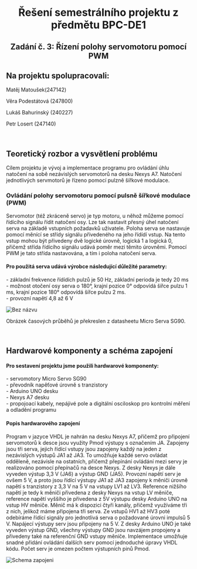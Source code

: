 <h1 align="center"> Řešení semestrálního projektu z předmětu BPC-DE1</h1>
<h2 align="center">Zadání č. 3: Řízení polohy servomotoru pomocí PWM </h2>

<div>
  <h2>Na projektu spolupracovali:</h2>
  <p>Matěj Matoušek(247142)</p>
  <p>Věra Podestátová (247800)</p>
  <p>Lukáš Bahurinský (240227)</p>
  <p>Petr Losert (247140)</p>
</div>
<br>
<div>
  <p><h2>Teoretický rozbor a vysvětlení problému</h2></p>
  <p>Cílem projektu je vývoj a implementace programu pro ovládání úhlu natočení na sobě nezávislých servomotorů na desku Nexys A7. Natočení jednotlivých servmotorů je řízeno pomocí pulzně šířkové modulace.</p>
  <p><h3>Ovládání polohy servomotoru pomocí pulsně šířkové modulace (PWM)</h3></p>
  <p>Servomotor (též zkráceně servo) je typ motoru, u něhož můžeme pomocí řídícího signálu řídit natočení osy. Lze tak nastavit přesný úhel natočení serva na základě vstupních požadavků uživatele. Poloha serva se nastavuje pomocí měnící se střídy signálu přivedeného na jeho řídídí vstup. Na tento vstup mohou být přivedeny dvě logické úrovně, logická 1 a logická 0, přičemž střída řídícího signálu udává poměr mezi těmito úrovněmi. Pomocí PWM je tato střída nastavována, a tím i poloha natočení serva. 
  <p><h4>Pro použitá serva udává výrobce následující důležité parametry:</h4>
  - základní frekvence řídídích pulzů je 50 Hz, základní perioda je tedy 20 ms <br>
  - možnost otočení osy serva o 180°, krajní pozice 0° odpovídá šířce pulzu 1 ms, krajní pozice 180° odpovídá šířce pulzu 2 ms.<br>
  - provozní napětí 4,8 až 6 V</p>
  
![Bez názvu](https://github.com/Mgfgtes/DE1project/assets/114689757/30379b20-aba9-4a3e-b064-d610f1a20e01)
<p>Obrázek časových průběhů je překreslen z datasheetu Micro Serva SG90.</p> 
</div>
<br>
<div>
  <p><h2>Hardwarové komponenty a schéma zapojení</h2></p>
  <p><h4>Pro sestavení projektu jsme použili hardwarové komponenty:</h4>
  - servomotory Micro Servo SG90 <br>
  - převodník napěťové úrovně s tranzistory <br> 
  - Arduino UNO desku <br>
  - Nexys A7 desku <br>
  - propojoací kabely, nepájivé pole a digitální osciloskop pro kontrolní měření a odladění programu</p>
  <p><h4>Popis hardwarového zapojení</h4>
  Program v jazyce VHDL je nahrán na desku Nexys A7, přičemž pro připojení servomotorů k desce jsou využity Pmod výstupy s označením JA. Zapojeny jsou tři serva, jejich řídící vstupy jsou zapojeny každý na jeden z nezávislých výstupů JA1 až JA3. To umožňuje každé servo ovládat odděleně, nezávisle na ostatních, přičemž přepínání ovládání mezi servy je realizováno pomocí přepínačů na desce Nexys. Z desky Nexys je dále vyveden výstup 3,3 V (JA6) a výstup GND (JA5). Provozní napětí serv je ovšem 5 V, a proto jsou řídící výstupy JA1 až JA3 zapojeny k měniči úrovně napětí s tranzistory z 3,3 V na 5 V na vstupy LV1 až LV3. Reference nižšího napětí je tedy k měniči přivedena z desky Nexys na vstup LV měniče, reference napětí vyššího je přivedena z 5V výstupu desky Arduino UNO na vstup HV měniče. Měnič má k dispozici čtyři kanály, přičemž využíváme tři z nich, jelikož máme připojena tři serva. Ze vstupů HV1 až HV3 poté odebíráme řídící signály pro jednotlivá serva o požadované úrovni impulsů 5 V. Napájecí výstupy serv jsou připojeny na 5 V. Z desky Arduino UNO je také vyveden výstup GND, všechny výstupy GND jsou navzájem propojeny a přivedeny také na referenční GND vstupy měniče. Implementace umožňuje snadné přidání ovládání dalších serv pomocí jednoduché úpravy VHDL kódu. Počet serv je omezen počtem výstupních pinů Pmod. </p>
  

  

![Schema zapojeni](https://github.com/Mgfgtes/DE1project/assets/114689757/80ef8e48-1399-4865-a4cc-4bf4bb2dfe68)


</div>









